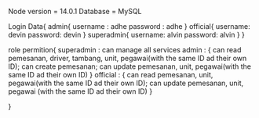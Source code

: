 Node version = 14.0.1
Database = MySQL


Login Data{
    admin{
        username : adhe
        password : adhe
    }
    official{
        username: devin
        password: devin
    }
    superadmin{
        username: alvin
        password: alvin
    }
}

role permition{
    superadmin : can manage all services
    admin : {
        can read pemesanan, driver, tambang, unit, pegawai(with the same ID ad their own ID);
        can create pemesanan;
        can update pemesanan, unit, pegawai(with the same ID ad their own ID)
    }
    official : {
        can read pemesanan, unit, pegawai(with the same ID ad their own ID);
        can update pemesanan, unit, pegawai (with the same ID ad their own ID)
    }

}